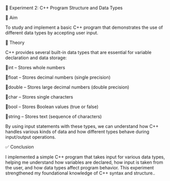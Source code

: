 🧪 Experiment 2: C++ Program Structure and Data Types

🔹 Aim

To study and implement a basic C++ program that demonstrates the use of different data types by accepting user input.


🔹 Theory

C++ provides several built-in data types that are essential for variable declaration and data storage:


🔺int – Stores whole numbers

🔺float – Stores decimal numbers (single precision)

🔺double – Stores large decimal numbers (double precision)

🔺char – Stores single characters

🔺bool – Stores Boolean values (true or false)

🔺string – Stores text (sequence of characters)

By using input statements with these types, we can understand how C++ handles various kinds of data and how different types behave during input/output operations.

✅ Conclusion

I implemented a simple C++ program that takes input for various data types, helping me understand how variables are declared, how input is taken from the user, and how data types affect program behavior. This experiment strengthened my foundational knowledge of C++ syntax and structure..
